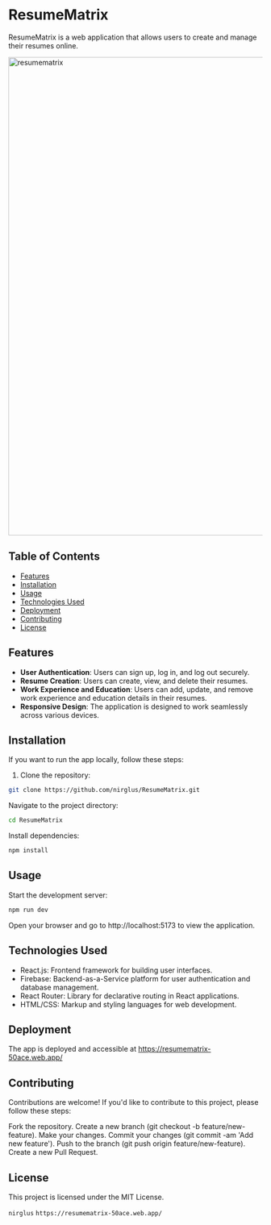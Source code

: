 # ResumeMatrix

ResumeMatrix is a web application that allows users to create and manage their resumes online.

<img width="949" alt="resumematrix" src="https://github.com/nirglus/ResumeMatrix/assets/119694737/05ede50c-313d-44ff-afa1-38e8ff80517c">

## Table of Contents

- [Features](#features)
- [Installation](#installation)
- [Usage](#usage)
- [Technologies Used](#technologies-used)
- [Deployment](#deployment)
- [Contributing](#contributing)
- [License](#license)

## Features

- **User Authentication**: Users can sign up, log in, and log out securely.
- **Resume Creation**: Users can create, view, and delete their resumes.
- **Work Experience and Education**: Users can add, update, and remove work experience and education details in their resumes.
- **Responsive Design**: The application is designed to work seamlessly across various devices.

## Installation

If you want to run the app locally, follow these steps:

1. Clone the repository:

```bash
git clone https://github.com/nirglus/ResumeMatrix.git
````

Navigate to the project directory:
````bash
cd ResumeMatrix
````
Install dependencies:
````bash
npm install
````
## Usage
Start the development server:
````bash
npm run dev
````
Open your browser and go to http://localhost:5173 to view the application.

## Technologies Used
- React.js: Frontend framework for building user interfaces.
- Firebase: Backend-as-a-Service platform for user authentication and database management.
- React Router: Library for declarative routing in React applications.
- HTML/CSS: Markup and styling languages for web development.

## Deployment
The app is deployed and accessible at https://resumematrix-50ace.web.app/

## Contributing
Contributions are welcome! If you'd like to contribute to this project, please follow these steps:

Fork the repository.
Create a new branch (git checkout -b feature/new-feature).
Make your changes.
Commit your changes (git commit -am 'Add new feature').
Push to the branch (git push origin feature/new-feature).
Create a new Pull Request.

## License
This project is licensed under the MIT License.

`nirglus` `https://resumematrix-50ace.web.app/`
